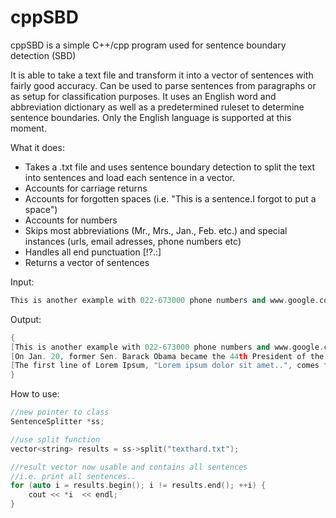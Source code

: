 # cppSBD
cppSBD is a simple C++/cpp program used for sentence boundary detection (SBD) 

It is able to take a text file and transform it into a vector of sentences with fairly good accuracy. Can be used to parse sentences from paragraphs or as setup for classification purposes. It uses an English word and abbreviation dictionary as well as a predetermined ruleset to determine sentence boundaries. Only the English language is supported at this moment.

What it does:

- Takes a .txt file and uses sentence boundary detection to split the text into sentences and load each sentence in a vector.
- Accounts for carriage returns
- Accounts for forgotten spaces (i.e. "This is a sentence.I forgot to put a space")
- Accounts for numbers
- Skips most abbreviations (Mr., Mrs., Jan., Feb. etc.) and special instances (urls, email adresses, phone numbers etc)
- Handles all end punctuation [!?.:]
- Returns a vector of sentences


Input:

```cpp
This is another example with 022-673000 phone numbers and www.google.com websites such that email@gmail.com adresses are also skipped. On Jan. 20, former Sen. Barack Obama became the 44th President of the U.S. Millions attended the inauguration. The first line of Lorem Ipsum, "Lorem ipsum dolor sit amet..", comes from a line in section 1.10.32.
```
Output:

```cpp
{
[This is another example with 022-673000 phone numbers and www.google.com websites such that email@gmail.com adresses are also skipped.], 
[On Jan. 20, former Sen. Barack Obama became the 44th President of the U.S. Millions attended the inauguration.], 
[The first line of Lorem Ipsum, "Lorem ipsum dolor sit amet..", comes from a line in section 1.10.32.]
}
```


How to use:
```cpp
//new pointer to class
SentenceSplitter *ss;

//use split function
vector<string> results = ss->split("texthard.txt");

//result vector now usable and contains all sentences
//i.e. print all sentences..
for (auto i = results.begin(); i != results.end(); ++i) {
    cout << *i  << endl;
}
```

